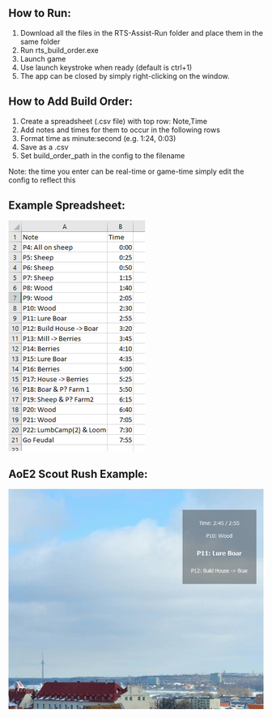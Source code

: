 ## How to Run:
1. Download all the files in the RTS-Assist-Run folder and place them in the same folder
2. Run rts_build_order.exe
3. Launch game
4. Use launch keystroke when ready (default is ctrl+1)
5. The app can be closed by simply right-clicking on the window.

## How to Add Build Order:
1. Create a spreadsheet (.csv file) with top row: Note,Time
2. Add notes and times for them to occur in the following rows
3. Format time as minute:second (e.g. 1:24, 0:03)
4. Save as a .csv
5. Set build_order_path in the config to the filename 

Note: the time you enter can be real-time or game-time simply edit the config to reflect this


## Example Spreadsheet:

![alt text](https://github.com/gangrel2321/RTS-Build-Order-Assistant/blob/master/excel_example.PNG "AoE2 Scrush Spreadsheet")


## AoE2 Scout Rush Example:

![alt text](https://github.com/gangrel2321/RTS-Build-Order-Assistant/blob/master/Capture.PNG "AoE2 Scrush Example")
